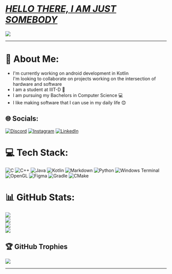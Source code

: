 
<p align = "center">
   <H1><b><i><u> HELLO THERE, I AM JUST SOMEBODY  </u></i></b></H1>
   <img src = "https://github.com/Asher-Ul-Haque/Asher-Ul-Haque/assets/147892995/b4d80a81-4c39-4e6b-b0ec-027cae0b289b">
</p>

***

# 💫 About Me:
* I'm currently working on android development in Kotlin<br>I'm looking to collaborate on projects working on the intersection of hardware and software
* I am a student at IIIT-D 📖
* I am pursuing my Bachelors in Computer Science 💻
* I like making software that I can use in my daily life 😊


## 🌐 Socials:
[![Discord](https://img.shields.io/badge/Discord-%237289DA.svg?logo=discord&logoColor=white)](https://discord.gg/.just_somebody_called_somebody) [![Instagram](https://img.shields.io/badge/Instagram-%23E4405F.svg?logo=Instagram&logoColor=white)](https://instagram.com/just_somebody_somewhere) [![LinkedIn](https://img.shields.io/badge/LinkedIn-%230077B5.svg?logo=linkedin&logoColor=white)](https://www.linkedin.com/in/asher-u-haque-53629a284) 

# 💻 Tech Stack:
![C](https://img.shields.io/badge/c-%2300599C.svg?style=for-the-badge&logo=c&logoColor=white) ![C++](https://img.shields.io/badge/c++-%2300599C.svg?style=for-the-badge&logo=c%2B%2B&logoColor=white) ![Java](https://img.shields.io/badge/java-%23ED8B00.svg?style=for-the-badge&logo=openjdk&logoColor=white) ![Kotlin](https://img.shields.io/badge/kotlin-%237F52FF.svg?style=for-the-badge&logo=kotlin&logoColor=white) ![Markdown](https://img.shields.io/badge/markdown-%23000000.svg?style=for-the-badge&logo=markdown&logoColor=white) ![Python](https://img.shields.io/badge/python-3670A0?style=for-the-badge&logo=python&logoColor=ffdd54) ![Windows Terminal](https://img.shields.io/badge/Windows%20Terminal-%234D4D4D.svg?style=for-the-badge&logo=windows-terminal&logoColor=white) ![OpenGL](https://img.shields.io/badge/OpenGL-%23FFFFFF.svg?style=for-the-badge&logo=opengl) ![Figma](https://img.shields.io/badge/figma-%23F24E1E.svg?style=for-the-badge&logo=figma&logoColor=white) ![Gradle](https://img.shields.io/badge/Gradle-02303A.svg?style=for-the-badge&logo=Gradle&logoColor=white) ![CMake](https://img.shields.io/badge/CMake-%23008FBA.svg?style=for-the-badge&logo=cmake&logoColor=white)

# 📊 GitHub Stats:
![](https://github-readme-stats.vercel.app/api?username=Asher-Ul-Haque&theme=synthwave&hide_border=false)<br/>
![](https://github-readme-streak-stats.herokuapp.com/?user=Asher-Ul-Haque&theme=synthwave&hide_border=false)<br/>
![](https://github-readme-stats.vercel.app/api/top-langs/?username=Asher-Ul-Haque&theme=synthwave&hide_border=false&include_all_commits=true&count_private=true&layout=compact)<br/>
![](https://github-contributor-stats.vercel.app/api?username=Asher-Ul-Haque&limit=5&theme=synthwave&combine_all_yearly_contributions=true)


## 🏆 GitHub Trophies
![](https://github-profile-trophy.vercel.app/?username=Asher-Ul-Haque&theme=darkhub&no-frame=true&no-bg=false&margin-w=4)

---






